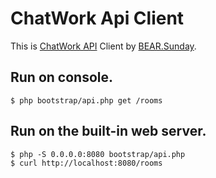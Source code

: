 # ChatWork Api Client

This is [ChatWork API](http://developer.chatwork.com/ja/) Client by [BEAR.Sunday](https://github.com/bearsunday/BEAR.Sunday).

## Run on console.

```
$ php bootstrap/api.php get /rooms
```

## Run on the built-in web server.

```
$ php -S 0.0.0.0:8080 bootstrap/api.php
$ curl http://localhost:8080/rooms
```
